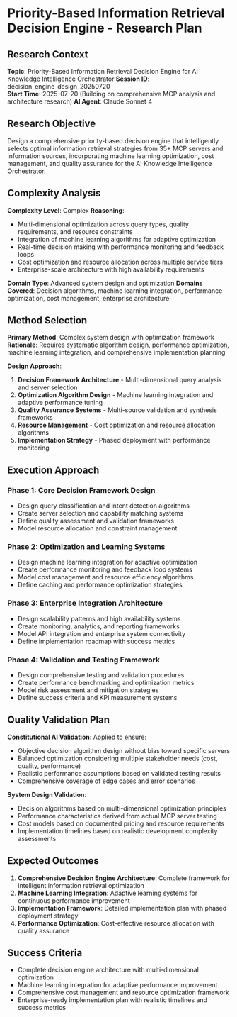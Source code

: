 # Priority-Based Information Retrieval Decision Engine - Research Plan

## Research Context

**Topic**: Priority-Based Information Retrieval Decision Engine for AI Knowledge Intelligence Orchestrator
**Session ID**: decision_engine_design_20250720  
**Start Time**: 2025-07-20 (Building on comprehensive MCP analysis and architecture research)
**AI Agent**: Claude Sonnet 4  

## Research Objective

Design a comprehensive priority-based decision engine that intelligently selects optimal information retrieval strategies from 35+ MCP servers and information sources, incorporating machine learning optimization, cost management, and quality assurance for the AI Knowledge Intelligence Orchestrator.

## Complexity Analysis

**Complexity Level**: Complex
**Reasoning**: 
- Multi-dimensional optimization across query types, quality requirements, and resource constraints
- Integration of machine learning algorithms for adaptive optimization
- Real-time decision making with performance monitoring and feedback loops
- Cost optimization and resource allocation across multiple service tiers
- Enterprise-scale architecture with high availability requirements

**Domain Type**: Advanced system design and optimization
**Domains Covered**: Decision algorithms, machine learning integration, performance optimization, cost management, enterprise architecture

## Method Selection

**Primary Method**: Complex system design with optimization framework
**Rationale**: Requires systematic algorithm design, performance optimization, machine learning integration, and comprehensive implementation planning

**Design Approach**:
1. **Decision Framework Architecture** - Multi-dimensional query analysis and server selection
2. **Optimization Algorithm Design** - Machine learning integration and adaptive performance tuning
3. **Quality Assurance Systems** - Multi-source validation and synthesis frameworks
4. **Resource Management** - Cost optimization and resource allocation algorithms
5. **Implementation Strategy** - Phased deployment with performance monitoring

## Execution Approach

### Phase 1: Core Decision Framework Design
- Design query classification and intent detection algorithms
- Create server selection and capability matching systems
- Define quality assessment and validation frameworks
- Model resource allocation and constraint management

### Phase 2: Optimization and Learning Systems
- Design machine learning integration for adaptive optimization
- Create performance monitoring and feedback loop systems
- Model cost management and resource efficiency algorithms
- Define caching and performance optimization strategies

### Phase 3: Enterprise Integration Architecture
- Design scalability patterns and high availability systems
- Create monitoring, analytics, and reporting frameworks
- Model API integration and enterprise system connectivity
- Define implementation roadmap with success metrics

### Phase 4: Validation and Testing Framework
- Design comprehensive testing and validation procedures
- Create performance benchmarking and optimization metrics
- Model risk assessment and mitigation strategies
- Define success criteria and KPI measurement systems

## Quality Validation Plan

**Constitutional AI Validation**: Applied to ensure:
- Objective decision algorithm design without bias toward specific servers
- Balanced optimization considering multiple stakeholder needs (cost, quality, performance)
- Realistic performance assumptions based on validated testing results
- Comprehensive coverage of edge cases and error scenarios

**System Design Validation**: 
- Decision algorithms based on multi-dimensional optimization principles
- Performance characteristics derived from actual MCP server testing
- Cost models based on documented pricing and resource requirements
- Implementation timelines based on realistic development complexity assessments

## Expected Outcomes

1. **Comprehensive Decision Engine Architecture**: Complete framework for intelligent information retrieval optimization
2. **Machine Learning Integration**: Adaptive learning systems for continuous performance improvement
3. **Implementation Framework**: Detailed implementation plan with phased deployment strategy
4. **Performance Optimization**: Cost-effective resource allocation with quality assurance

## Success Criteria

- Complete decision engine architecture with multi-dimensional optimization
- Machine learning integration for adaptive performance improvement
- Comprehensive cost management and resource optimization framework
- Enterprise-ready implementation plan with realistic timelines and success metrics